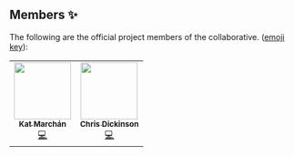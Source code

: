 ## Members ✨

The following are the official project members of the collaborative. ([emoji
key](https://allcontributors.org/docs/en/emoji-key)):

<!-- ALL-CONTRIBUTORS-LIST:START - Do not remove or modify this section -->
<!-- prettier-ignore-start -->
<!-- markdownlint-disable -->
<table>
  <tr>
    <td align="center"><a href="https://github.com/zkat"><img src="https://avatars1.githubusercontent.com/u/17535?v=4?s=100" width="100px;" alt=""/><br /><sub><b>Kat Marchán</b></sub></a><br /><a href="https://github.com/orogene/orogene/commits?author=zkat" title="Code">💻</a></td>
    <td align="center"><a href="https://www.neversaw.us/"><img src="https://avatars3.githubusercontent.com/u/37303?v=4?s=100" width="100px;" alt=""/><br /><sub><b>Chris Dickinson</b></sub></a><br /><a href="https://github.com/orogene/orogene/commits?author=chrisdickinson" title="Code">💻</a></td>
  </tr>
</table>

<!-- markdownlint-enable -->
<!-- prettier-ignore-end -->
<!-- ALL-CONTRIBUTORS-LIST:END -->
